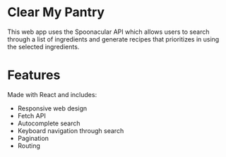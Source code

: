 # Clear My Pantry

This web app uses the Spoonacular API which allows users to search through a list of ingredients and generate recipes that prioritizes in using the selected ingredients.

# Features

Made with React and includes:

* Responsive web design
* Fetch API
* Autocomplete search
* Keyboard navigation through search
* Pagination
* Routing
